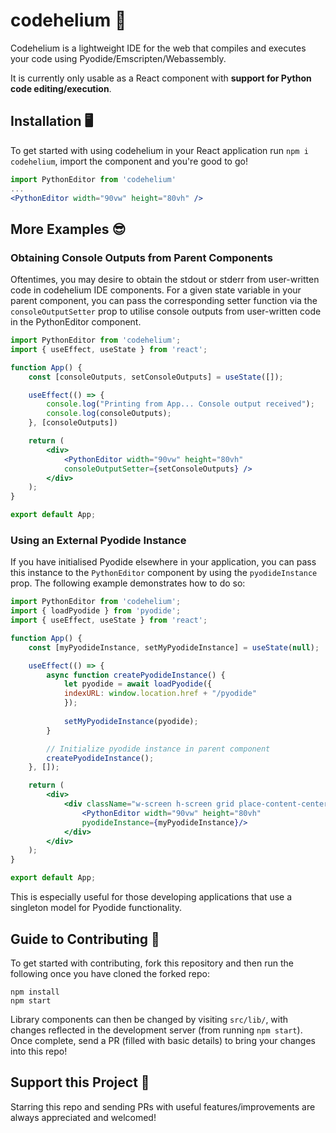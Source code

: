 # codehelium 👾

Codehelium is a lightweight IDE for the web that compiles and executes your code using Pyodide/Emscripten/Webassembly.

It is currently only usable as a React component with **support for Python code editing/execution**.

## Installation 🖥️

To get started with using codehelium in your React application run `npm i codehelium`, import the component and you're good to go!
```jsx
import PythonEditor from 'codehelium'
...
<PythonEditor width="90vw" height="80vh" />
```
## More Examples 😎

### Obtaining Console Outputs from Parent Components
Oftentimes, you may desire to obtain the stdout or stderr from user-written code in codehelium IDE components. For a given state variable in your parent component, you can pass the corresponding setter function via the `consoleOutputSetter` prop to utilise console outputs from user-written code in the PythonEditor component.
```jsx
import PythonEditor from 'codehelium';
import { useEffect, useState } from 'react';

function App() {
    const [consoleOutputs, setConsoleOutputs] = useState([]);

    useEffect(() => {
        console.log("Printing from App... Console output received");
        console.log(consoleOutputs);
    }, [consoleOutputs])

    return (
        <div>
            <PythonEditor width="90vw" height="80vh" 
            consoleOutputSetter={setConsoleOutputs} />
        </div>
    );
}

export default App;
```
### Using an External Pyodide Instance
If you have initialised Pyodide elsewhere in your application, you can pass this instance to the `PythonEditor` component by using the `pyodideInstance` prop. The following example demonstrates how to do so:
```jsx
import PythonEditor from 'codehelium';
import { loadPyodide } from 'pyodide';
import { useEffect, useState } from 'react';

function App() {
    const [myPyodideInstance, setMyPyodideInstance] = useState(null);

    useEffect(() => {
        async function createPyodideInstance() {
            let pyodide = await loadPyodide({
            indexURL: window.location.href + "/pyodide"
            });
            
            setMyPyodideInstance(pyodide);
        }

        // Initialize pyodide instance in parent component
        createPyodideInstance();
    }, []);

    return (
        <div>
            <div className="w-screen h-screen grid place-content-center">
                <PythonEditor width="90vw" height="80vh"
                pyodideInstance={myPyodideInstance}/>
            </div>
        </div>
    );
}

export default App;
```
This is especially useful for those developing applications that use a singleton model for Pyodide functionality.
## Guide to Contributing 🫶
To get started with contributing, fork this repository and then run the following once you have cloned the forked repo:
```
npm install
npm start
```
Library components can then be changed by visiting `src/lib/`, with changes reflected in the development server (from running `npm start`). Once complete, send a PR (filled with basic details) to bring your changes into this repo!

## Support this Project 💛
Starring this repo and sending PRs with useful features/improvements are always appreciated and welcomed!
